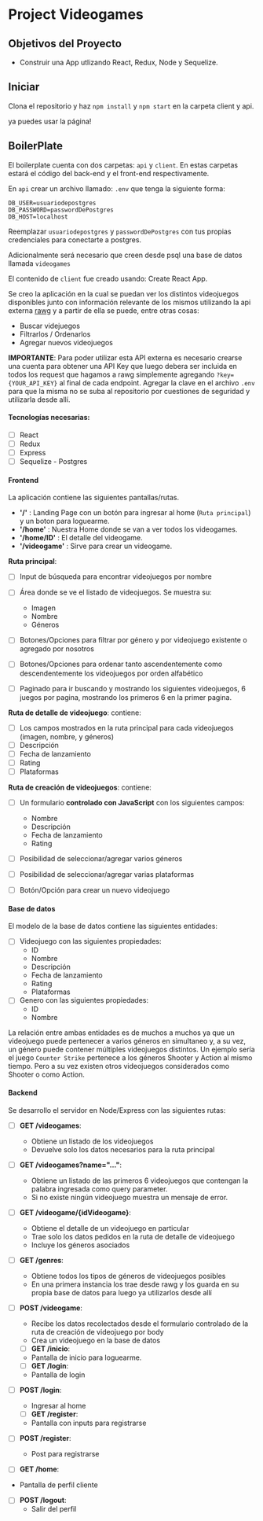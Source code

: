 
#  Project Videogames


## Objetivos del Proyecto

- Construir una App utlizando React, Redux, Node y Sequelize.

## Iniciar

Clona el repositorio y haz `npm install` y `npm start` en la carpeta client y api. 

ya puedes usar la página!


## BoilerPlate

El boilerplate cuenta con dos carpetas: `api` y `client`. En estas carpetas estará el código del back-end y el front-end respectivamente.

En `api` crear un archivo llamado: `.env` que tenga la siguiente forma:

```
DB_USER=usuariodepostgres
DB_PASSWORD=passwordDePostgres
DB_HOST=localhost
```

Reemplazar `usuariodepostgres` y `passwordDePostgres` con tus propias credenciales para conectarte a postgres.

Adicionalmente será necesario que creen desde psql una base de datos llamada `videogames`

El contenido de `client` fue creado usando: Create React App.


Se creo la aplicación en la cual se puedan ver los distintos videojuegos disponibles junto con información relevante de los mismos utilizando la api externa [rawg](https://rawg.io/apidocs) y a partir de ella se puede, entre otras cosas:

  - Buscar videjuegos
  - Filtrarlos / Ordenarlos
  - Agregar nuevos videojuegos

__IMPORTANTE__: Para poder utilizar esta API externa es necesario crearse una cuenta para obtener una API Key que luego debera ser incluida en todos los request que hagamos a rawg simplemente agregando `?key={YOUR_API_KEY}` al final de cada endpoint. Agregar la clave en el archivo `.env` para que la misma no se suba al repositorio por cuestiones de seguridad y utilizarla desde allí.


#### Tecnologías necesarias:
- [ ] React
- [ ] Redux
- [ ] Express
- [ ] Sequelize - Postgres

#### Frontend

La aplicación contiene las siguientes pantallas/rutas.

- **'/'** : Landing Page con un botón para ingresar al home (`Ruta principal`) y un boton para loguearme.
- **'/home'** : Nuestra Home donde se van a ver todos los videogames.
- **'/home/ID'** : El detalle del videogame.
- **'/videogame'** : Sirve para crear un videogame.


__Ruta principal__: 
- [ ] Input de búsqueda para encontrar videojuegos por nombre
- [ ] Área donde se ve el listado de videojuegos. Se muestra su:
  - Imagen
  - Nombre
  - Géneros
- [ ] Botones/Opciones para filtrar por género y por videojuego existente o agregado por nosotros
- [ ] Botones/Opciones para ordenar tanto ascendentemente como descendentemente los videojuegos por orden alfabético
- [ ] Paginado para ir buscando y mostrando los siguientes videojuegos, 6 juegos por pagina, mostrando los primeros 6 en la primer pagina.


__Ruta de detalle de videojuego__: contiene:
- [ ] Los campos mostrados en la ruta principal para cada videojuegos (imagen, nombre, y géneros)
- [ ] Descripción
- [ ] Fecha de lanzamiento
- [ ] Rating
- [ ] Plataformas

__Ruta de creación de videojuegos__: contiene:
- [ ] Un formulario __controlado con JavaScript__ con los siguientes campos:
  - Nombre
  - Descripción
  - Fecha de lanzamiento
  - Rating
- [ ] Posibilidad de seleccionar/agregar varios géneros
- [ ] Posibilidad de seleccionar/agregar varias plataformas
- [ ] Botón/Opción para crear un nuevo videojuego


#### Base de datos

El modelo de la base de datos contiene las siguientes entidades:

- [ ] Videojuego con las siguientes propiedades:
  - ID 
  - Nombre 
  - Descripción 
  - Fecha de lanzamiento
  - Rating
  - Plataformas 
- [ ] Genero con las siguientes propiedades:
  - ID
  - Nombre

La relación entre ambas entidades es de muchos a muchos ya que un videojuego puede pertenecer a varios géneros en simultaneo y, a su vez, un género puede contener múltiples videojuegos distintos. Un ejemplo sería el juego `Counter Strike` pertenece a los géneros Shooter y Action al mismo tiempo. Pero a su vez existen otros videojuegos considerados como Shooter o como Action.


#### Backend

Se desarrollo el servidor en Node/Express con las siguientes rutas:

- [ ] __GET /videogames__:
  - Obtiene un listado de los videojuegos
  - Devuelve solo los datos necesarios para la ruta principal
- [ ] __GET /videogames?name="..."__:
  - Obtiene un listado de las primeros 6 videojuegos que contengan la palabra ingresada como query parameter.
  - Si no existe ningún videojuego muestra un mensaje de error.
- [ ] __GET /videogame/{idVideogame}__:
  - Obtiene el detalle de un videojuego en particular
  - Trae solo los datos pedidos en la ruta de detalle de videojuego
  - Incluye los géneros asociados
- [ ] __GET /genres__:
  - Obtiene todos los tipos de géneros de videojuegos posibles
  - En una primera instancia los trae desde rawg y los guarda en su propia base de datos para luego ya utilizarlos desde allí
- [ ] __POST /videogame__:
  - Recibe los datos recolectados desde el formulario controlado de la ruta de creación de videojuego por body
  - Crea un videojuego en la base de datos

  - [ ] __GET /inicio__:
  - Pantalla de inicio para loguearme.

  - [ ] __GET /login__:
  - Pantalla de login

- [ ] __POST /login__:
  - Ingresar al home 

  - [ ] __GET /register__:
  - Pantalla con inputs para registrarse

- [ ] __POST /register__:
  - Post para registrarse

 - [ ] __GET /home__:
  - Pantalla de perfil cliente

- [ ] __POST /logout__:
  - Salir del perfil